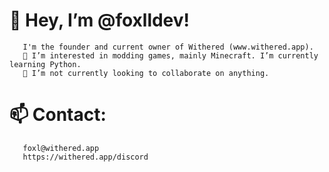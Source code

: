 
# 👋 Hey, I’m @foxlldev!
       I'm the founder and current owner of Withered (www.withered.app).
       👀 I’m interested in modding games, mainly Minecraft. I’m currently learning Python.
       💞️ I’m not currently looking to collaborate on anything.

# 📫 Contact:

       foxl@withered.app
       https://withered.app/discord

<!---
foxlldev/foxlldev is a ✨ special ✨ repository because its `README.md` (this file) appears on your GitHub profile.
You can click the Preview link to take a look at your changes.
--->
